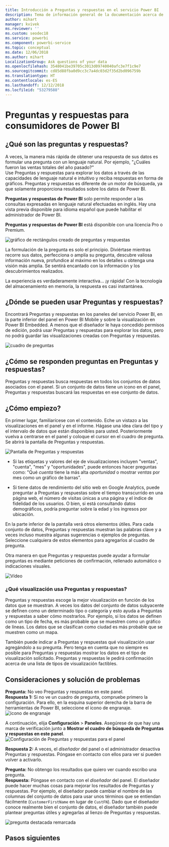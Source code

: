 ```yaml
---
title: Introducción a Preguntas y respuestas en el servicio Power BI
description: Tema de información general de la documentación acerca de las consultas en lenguaje natural de Preguntas y respuestas de Power BI.
author: mihart
manager: kvivek
ms.reviewer: ''
ms.custom: seodec18
ms.service: powerbi
ms.component: powerbi-service
ms.topic: conceptual
ms.date: 12/06/2018
ms.author: mihart
LocalizationGroup: Ask questions of your data
ms.openlocfilehash: 3548041be39705c3013d09740040afc3e7f1c9e7
ms.sourcegitcommit: cd85d88fba0d9cc3c7a4dc03d2f35d2bd096759b
ms.translationtype: HT
ms.contentlocale: es-ES
ms.lasthandoff: 12/12/2018
ms.locfileid: "53279588"
---
```

# <a name="qa-for-power-bi-consumers"></a>Preguntas y respuestas para **consumidores** de Power BI
## <a name="what-is-qa"></a>¿Qué son las preguntas y respuestas?
A veces, la manera más rápida de obtener una respuesta de sus datos es formular una pregunta con un lenguaje natural. Por ejemplo, "¿Cuáles fueron las ventas totales del año pasado?"  
Use Preguntas y respuestas para explorar los datos a través de las capacidades de lenguaje natural e intuitivo y reciba respuestas en forma de gráficos. Preguntas y respuestas es diferente de un motor de búsqueda, ya que solamente proporciona resultados sobre los datos de Power BI.

**Preguntas y respuestas de Power BI** solo permite responder a las consultas expresadas en lenguaje natural efectuadas en inglés. Hay una vista previa disponible para idioma español que puede habilitar el administrador de Power BI.

**Preguntas y respuestas de Power BI** está disponible con una licencia Pro o Premium. 
>

![gráfico de rectángulos creado de preguntas y respuestas](media/end-user-q-and-a/power-bi-qna.png)

La formulación de la pregunta es solo el principio.  Diviértase mientras recorre sus datos, perfecciona o amplía su pregunta, descubre valiosa información nueva, profundice al máximo en los detalles u obtenga una visión más amplia. Se sentirá encantado con la información y los descubrimientos realizados.

La experiencia es verdaderamente interactiva... ¡y rápida! Con la tecnología del almacenamiento en memoria, la respuesta es casi instantánea.

## <a name="where-can-i-use-qa"></a>¿Dónde se pueden usar Preguntas y respuestas?
Encontrará Preguntas y respuestas en los paneles del servicio Power BI, en la parte inferior del panel en Power BI Mobile y sobre la visualización en Power BI Embedded. A menos que el diseñador le haya concedido permisos de edición, podrá usar Preguntas y respuestas para explorar los datos, pero no podrá guardar las visualizaciones creadas con Preguntas y respuestas.

![cuadro de preguntas](media/end-user-q-and-a/powerbi-qna.png)

## <a name="how-does-qa-know-how-to-answer-questions"></a>¿Cómo se responden preguntas en Preguntas y respuestas?
Preguntas y respuestas busca respuestas en todos los conjuntos de datos asociados con el panel. Si un conjunto de datos tiene un icono en el panel, Preguntas y respuestas buscará las respuestas en ese conjunto de datos. 

## <a name="how-do-i-start"></a>¿Cómo empiezo?
En primer lugar, familiarícese con el contenido. Eche un vistazo a las visualizaciones en el panel y en el informe. Hágase una idea clara del tipo y el intervalo de datos que están disponibles para usted. Posteriormente vuelva a centrarse en el panel y coloque el cursor en el cuadro de pregunta. Se abrirá la pantalla de Preguntas y respuestas.

![Pantalla de Preguntas y respuestas](media/end-user-q-and-a/power-bi-qna-screen.png) 

* Si las etiquetas y valores del eje de visualizaciones incluyen "ventas", "cuenta", "mes" y "oportunidades", puede entonces hacer preguntas como: "Qué *cuenta* tiene la más alta *oportunidad* o mostrar *ventas* por mes como un gráfico de barras".

* Si tiene datos de rendimiento del sitio web en Google Analytics, puede preguntar a Preguntas y respuestas sobre el tiempo transcurrido en una página web, el número de visitas únicas a una página y el índice de fidelidad de los usuarios. O bien, si está consultando datos demográficos, podría preguntar sobre la edad y los ingresos por ubicación.

En la parte inferior de la pantalla verá otros elementos útiles. Para cada conjunto de datos, Preguntas y respuestas muestran las palabras clave y a veces incluso muestra algunas sugerencias o ejemplos de preguntas. Seleccione cualquiera de estos elementos para agregarlos al cuadro de pregunta. 

Otra manera en que Preguntas y respuestas puede ayudar a formular preguntas es mediante peticiones de confirmación, rellenado automático o indicaciones visuales. 

![Vídeo](media/end-user-q-and-a/qa.gif) 


### <a name="which-visualization-does-qa-use"></a>¿Qué visualización usa Preguntas y respuestas?
Preguntas y respuestas escoge la mejor visualización en función de los datos que se muestran. A veces los datos del conjunto de datos subyacente se definen como un determinado tipo o categoría y esto ayuda a Preguntas y respuestas a saber cómo mostrarlos. Por ejemplo, si los datos se definen como un tipo de fecha, es más probable que se muestren como un gráfico de líneas. Los datos que se clasifican como ciudad es más probable que se muestren como un mapa.

También puede indicar a Preguntas y respuestas qué visualización usar agregándolo a su pregunta. Pero tenga en cuenta que no siempre es posible para Preguntas y respuestas mostrar los datos en el tipo de visualización solicitado. Preguntas y respuestas le pedirá confirmación acerca de una lista de tipos de visualización factibles.

## <a name="considerations-and-troubleshooting"></a>Consideraciones y solución de problemas
**Pregunta:** No veo Preguntas y respuestas en este panel.    
**Respuesta 1:** Si no ve un cuadro de pregunta, compruebe primero la configuración. Para ello, en la esquina superior derecha de la barra de herramientas de Power BI, seleccione el icono de engranaje.   
![icono de engranaje](media/end-user-q-and-a/power-bi-settings.png)

A continuación, elija **Configuración** > **Paneles**. Asegúrese de que hay una marca de verificación junto a **Mostrar el cuadro de búsqueda de Preguntas y respuestas en este panel**.
![Configuración de Preguntas y respuestas para el panel](media/end-user-q-and-a/power-bi-turn-on.png)  


**Respuesta 2:** A veces, el *diseñador* del panel o el administrador desactiva Preguntas y respuestas. Póngase en contacto con ellos para ver si pueden volver a activarlo.   

**Pregunta:** No obtengo los resultados que quiero ver cuando escribo una pregunta.    
**Respuesta:** Póngase en contacto con el *diseñador* del panel. El diseñador puede hacer muchas cosas para mejorar los resultados de Preguntas y respuestas. Por ejemplo, el diseñador puede cambiar el nombre de las columnas del conjunto de datos para usar unos términos que se entiendan fácilmente (`CustomerFirstName` en lugar de `CustFN`). Dado que el diseñador conoce realmente bien el conjunto de datos, el diseñador también puede plantear preguntas útiles y agregarlas al lienzo de Preguntas y respuestas.

![pregunta destacada remarcada](media/end-user-q-and-a/power-bi-featured-q.png)

## <a name="next-steps"></a>Pasos siguientes


